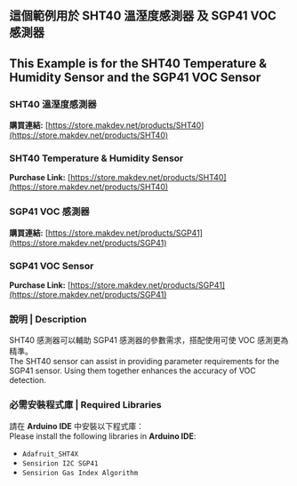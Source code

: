 ## 這個範例用於 SHT40 溫溼度感測器 及 SGP41 VOC 感測器  
## This Example is for the SHT40 Temperature & Humidity Sensor and the SGP41 VOC Sensor  

### SHT40 溫溼度感測器  
**購買連結:** [https://store.makdev.net/products/SHT40](https://store.makdev.net/products/SHT40)  
### SHT40 Temperature & Humidity Sensor  
**Purchase Link:** [https://store.makdev.net/products/SHT40](https://store.makdev.net/products/SHT40)  

### SGP41 VOC 感測器  
**購買連結:** [https://store.makdev.net/products/SGP41](https://store.makdev.net/products/SGP41)  
### SGP41 VOC Sensor  
**Purchase Link:** [https://store.makdev.net/products/SGP41](https://store.makdev.net/products/SGP41)  

### 說明 | Description  
SHT40 感測器可以輔助 SGP41 感測器的參數需求，搭配使用可使 VOC 感測更為精準。  
The SHT40 sensor can assist in providing parameter requirements for the SGP41 sensor. Using them together enhances the accuracy of VOC detection.  

### 必需安裝程式庫 | Required Libraries  
請在 **Arduino IDE** 中安裝以下程式庫：  
Please install the following libraries in **Arduino IDE**:  
- `Adafruit_SHT4X`  
- `Sensirion I2C SGP41`  
- `Sensirion Gas Index Algorithm`  